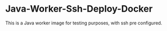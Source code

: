# Java-Worker-Ssh-Deploy-Docker
This is a Java worker image for testing purposes, with ssh pre configured.
